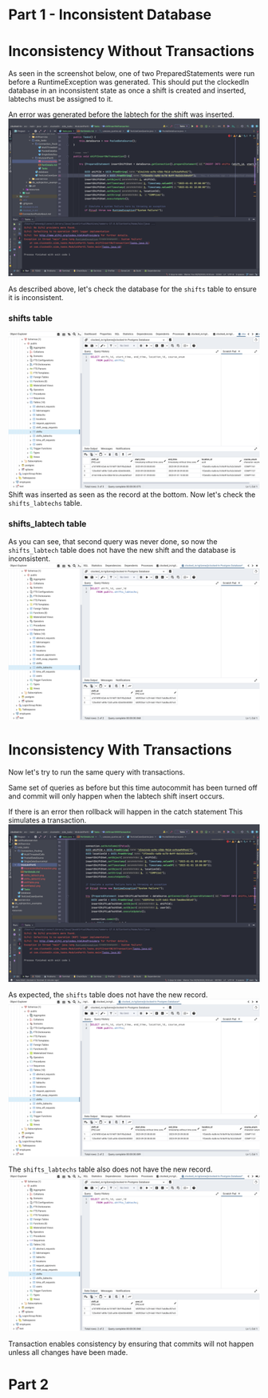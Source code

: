 # Part 1 - Inconsistent Database

# Inconsistency Without Transactions
As seen in the screenshot below, one of two PreparedStatements were run before
a RuntimeException was generated. This should put the clockedIn database in an inconsistent
state as once a shift is created and inserted, labtechs must be assigned to it.

An error was generated before the labtech for the shift was inserted.
![Sample Image](inconsistentNoTransaction.png)

As described above, let's check the database for the `shifts` table to ensure it is inconsistent.
### shifts table
![Sample Image](shiftTable.png)
Shift was inserted as seen as the record at the bottom. Now let's check the `shifts_labtechs` table.

### shifts_labtech table
As you can see, that second query was never done, so now the `shifts_labtech` table does not have the new shift and the database is inconsistent.
![Sample Image](shifts_labtech.png)

# Inconsistency With Transactions

Now let's try to run the same query with transactions.

Same set of queries as before but this time autocommit has been turned off and 
commit will only happen when the labtech shift insert occurs.

If there is an error then rollback will happen in the catch statement 
This simulates a transaction.
![Sample Image](inconsistentWithTransaction.png)

As expected, the `shifts` table does not have the new record.
![Sample Image](shiftTable2.png)

The `shifts_labtechs` table also does not have the new record.
![Sample Image](shifts_labtech2.png)

Transaction enables consistency by ensuring that commits will not happen unless all changes have been made.

# Part 2

